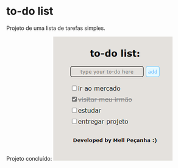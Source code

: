 # to-do list

Projeto de uma lista de tarefas simples.

Projeto concluído:
![to-do list](assets/img/to-do-list.png)
